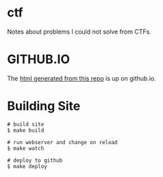 ctf
===

Notes about problems I could not solve from CTFs.


GITHUB.IO
=========

The [html generated from this repo](https://cdepillabout.github.io/ctf/) is up on github.io.


Building Site
=============

```
# build site
$ make build

# run webserver and change on reload
$ make watch

# deploy to github
$ make deploy
```
